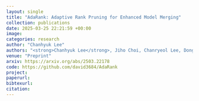 ```yaml
---
layout: single
title: "AdaRank: Adaptive Rank Pruning for Enhanced Model Merging"
collection: publications
date: 2025-03-25 22:21:59 +00:00
image: 
categories: research
author: "Chanhyuk Lee"
authors: "<strong>Chanhyuk Lee</strong>, Jiho Choi, Chanryeol Lee, Donggyun Kim, Seunghoon Hong"
venue: "Preprint"
arxiv: https://arxiv.org/abs/2503.22178
code: https://github.com/david3684/AdaRank
project: 
paperurl: 
bibtexurl: 
citation: 
---
```



